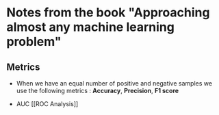 # Notes from the book "Approaching almost any machine learning problem"

## Metrics

* When we have an equal number of positive and negative samples we use the following metrics : __Accuracy__, __Precision__, __F1 score__

* AUC [[ROC Analysis]]